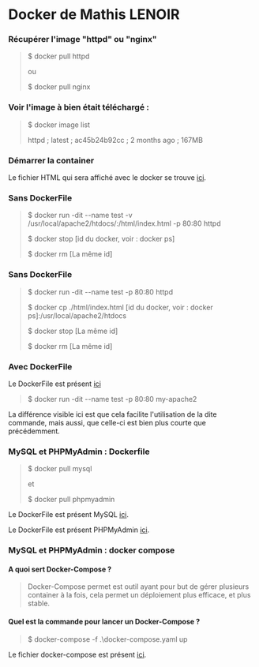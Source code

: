 # Docker de Mathis LENOIR

### Récupérer l'image "httpd" ou "nginx"

> $ docker pull httpd
>
> ou
>
> $ docker pull nginx

### Voir l'image à bien était téléchargé :

> $ docker image list
>
> httpd ; latest ; ac45b24b92cc ; 2 months ago ; 167MB

### Démarrer la container

Le fichier HTML qui sera affiché avec le docker se trouve [ici](./html/index.html).

### Sans DockerFile
> $ docker run -dit --name test -v /usr/local/apache2/htdocs/:/html/index.html -p 80:80 httpd
>
> $ docker stop [id du docker, voir : docker ps]
>
> $ docker rm [La même id]
### Sans DockerFile
> $ docker run -dit --name test -p 80:80 httpd
> 
> $ docker cp ./html/index.html [id du docker, voir : docker ps]:/usr/local/apache2/htdocs
> 
> $ docker stop [La même id]
>
> $ docker rm [La même id]

### Avec DockerFile
Le DockerFile est présent [ici](./TP1/DockerFile)

> $ docker run -dit --name test -p 80:80 my-apache2

La différence visible ici est que cela facilite l'utilisation de la dite commande, mais aussi, que celle-ci est bien plus courte que précédemment.

### MySQL et PHPMyAdmin : Dockerfile

> $ docker pull mysql
>
> et
>
> $ docker pull phpmyadmin

Le DockerFile est présent MySQL [ici](./TP2/mysql/Dockerfile).

Le DockerFile est présent PHPMyAdmin [ici](./TP2/phpmyadmin/Dockerfile).

### MySQL et PHPMyAdmin : docker compose

#### A quoi sert Docker-Compose ?

> Docker-Compose permet est outil ayant pour but de gérer plusieurs container à la fois, cela permet un déploiement plus efficace, et plus stable.

#### Quel est la commande pour lancer un Docker-Compose ?

> $ docker-compose -f .\docker-compose.yaml up

Le fichier docker-compose est présent [ici](./TP2/docker-compose.yaml).